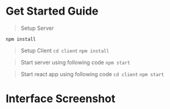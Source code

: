 # Get Started Guide

> Setup Server

```npm install```

> Setup Client
```cd client```
```npm install```


> Start server using following code
``` npm start ```

> Start react app using following code
``` cd client ```
``` npm start ```

# Interface Screenshot



